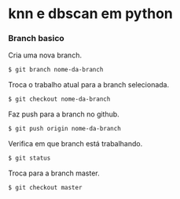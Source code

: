 # knn e dbscan em python

### Branch basico
Cria uma nova branch.
```sh
$ git branch nome-da-branch
```
Troca o trabalho atual para a branch selecionada.
```sh
$ git checkout nome-da-branch
```
Faz push para a branch no github.
```sh
$ git push origin nome-da-branch
```
Verifica em que branch está trabalhando.
```sh
$ git status
```
Troca para a branch master.
```sh
$ git checkout master
```
